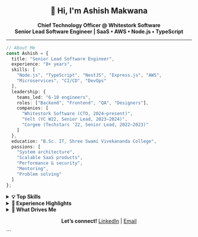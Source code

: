 <h2 align="center">👋 Hi, I'm Ashish Makwana</h2>

<p align="center">
  <b>Chief Technology Officer @ Whitestork Software</b> <br>
  <b>Senior Lead Software Engineer | SaaS • AWS • Node.js • TypeScript</b>
</p>

---

```typescript
// About Me
const Ashish = {
  title: "Senior Lead Software Engineer",
  experience: "8+ years",
  skills: [
    "Node.js", "TypeScript", "NestJS", "Express.js", "AWS",
    "Microservices", "CI/CD", "DevOps"
  ],
  leadership: {
    teams_led: "6-10 engineers",
    roles: ["Backend", "Frontend", "QA", "Designers"],
    companies: [
      "Whitestork Software (CTO, 2024–present)",
      "Velt (YC W22, Senior Lead, 2023–2024)",
      "Corgee (Techstars '22, Senior Lead, 2022–2023)"
    ]
  },
  education: "B.Sc. IT, Shree Swami Vivekananda College",
  passions: [
    "System architecture",
    "Scalable SaaS products",
    "Performance & security",
    "Mentoring",
    "Problem solving"
  ]
};
```

<details> <summary><b>💡 Top Skills</b></summary>
🟦 NestJS

☁️ AWS (Amazon Web Services)

🖥️ Back-End Web Development

⚙️ Service-Oriented Architecture (SOA)

⚡ Angular

</details>

<details> <summary><b>🚀 Experience Highlights</b></summary>
🏢 <b>Chief Technology Officer</b> @ <b>Whitestork Software</b>
<i>Feb 2024 – Present | Ahmedabad, India | On-site</i><br>
<sub>Leading product architecture, team management, and delivery for enterprise and startup SaaS solutions.</sub>
<br><br>

🌎 <b>Senior Lead Software Engineer</b> @ <b>Velt (YC W22)</b>
<i>Aug 2023 – Jan 2024 | Remote | San Francisco, USA</i><br>
<sub>Led development for real-time collaboration products (Pubsub, TypeScript, AWS).</sub>
<br><br>

🇪🇸 <b>Senior Lead Software Engineer</b> @ <b>Corgee (Techstars '22)</b>
<i>Nov 2022 – Jul 2023 | Remote | Spain</i><br>
<sub>Scaled SaaS infra, CI/CD pipelines, managed K8s and cross-functional teams.</sub>

</details>


<details> <summary><b>🎯 What Drives Me</b></summary>
🔭 Building scalable, robust products

🤝 Team leadership & mentorship

🏆 Enhancing performance, security, and user experience

💡 Continuous learning and innovation

</details>

<p align="center"> <b>Let’s connect!</b> <a href="www.linkedin.com/in/ashishhmakwana">LinkedIn</a> | <a href="mailto:ashishmkwn43@gmail.com">Email</a> </p> ```
